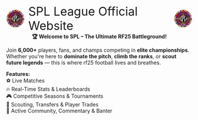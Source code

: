 <div style="display: flex; justify-content: center; align-items: center;">
  <img src="static/images/logo.png" alt="Alt Text" width="50"/>
  <span style="margin: 0 10px; font-size: 2rem;">SPL League Official Website</span>
  <img src="static/images/logo.png" alt="Alt Text" width="50"/>
</div>

<center style="font-weight: bold;">
  🏆 Welcome to SPL – The Ultimate RF25 Battleground!
</center>

Join **6,000+** players, fans, and champs competing in **elite championships**.  
Whether you're here to **dominate the pitch**, **climb the ranks**, or **scout future legends** — this is where rf25 football lives and breathes.

__Features:__  
⚽ Live Matches  
🔥 Real-Time Stats & Leaderboards  
🎮 Competitive Seasons & Tournaments  
👥 Scouting, Transfers & Player Trades  
📣 Active Community, Commentary & Banter